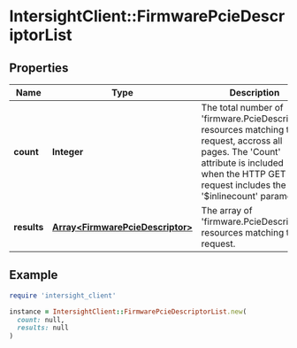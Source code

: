 # IntersightClient::FirmwarePcieDescriptorList

## Properties

| Name | Type | Description | Notes |
| ---- | ---- | ----------- | ----- |
| **count** | **Integer** | The total number of &#39;firmware.PcieDescriptor&#39; resources matching the request, accross all pages. The &#39;Count&#39; attribute is included when the HTTP GET request includes the &#39;$inlinecount&#39; parameter. | [optional] |
| **results** | [**Array&lt;FirmwarePcieDescriptor&gt;**](FirmwarePcieDescriptor.md) | The array of &#39;firmware.PcieDescriptor&#39; resources matching the request. | [optional] |

## Example

```ruby
require 'intersight_client'

instance = IntersightClient::FirmwarePcieDescriptorList.new(
  count: null,
  results: null
)
```

